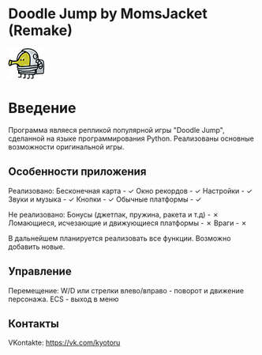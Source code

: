 # Doodle Jump by MomsJacket (Remake)

![Doodle Jump](data/hero_l.png)


Введение
========
Программа являеся репликой популярной игры "Doodle Jump", сделанной на языке программирования Python.
Реализованы основные возможности оригинальной игры.

Особенности приложения
----------------------
Реализовано:
Бесконечная карта - ✓
Окно рекордов - ✓
Настройки - ✓
Звуки и музыка - ✓
Кнопки - ✓
Обычные платформы - ✓

Не реализовано:
Бонусы (джетпак, пружина, ракета и т.д) - ✗
Ломающиеся, исчезающие и движующиеся платформы - ✗
Враги - ✗

В дальнейшем планируется реализовать все функции.
Возможно добавить новые.

Управление
----------
Перемещение:
W/D или стрелки влево/вправо - поворот и движение персонажа.
ECS - выход в меню

Контакты
--------
VKontakte: https://vk.com/kyotoru
